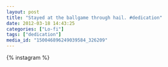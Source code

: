 ```yaml
---
layout: post
title: "Stayed at the ballgame through hail. #dedication"
date: 2012-03-18 14:43:25
categories: ["Lo-fi"]
tags: ["dedication"]
media_id: "150046896249039584_326209"
---
```


{% instagram %}
